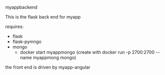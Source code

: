 myappbackend

This is the flask back end for myapp

requires:
- flask
- flask-pymngo
- mongo
  - docker start myappmongo (create with docker run -p 2700:2700 --name myappmong mongo)

the front end is driven by myapp-angular
